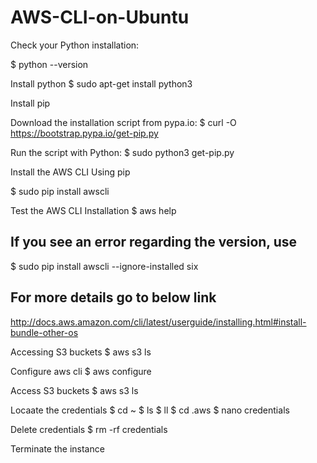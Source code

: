 # AWS-CLI-on-Ubuntu
Check your Python installation:

$ python --version

Install python
$ sudo apt-get install python3

Install pip

Download the installation script from pypa.io:
$ curl -O https://bootstrap.pypa.io/get-pip.py

Run the script with Python:
$ sudo python3 get-pip.py

Install the AWS CLI Using pip

$ sudo pip install awscli

Test the AWS CLI Installation
$ aws help


## If you see an error regarding the version, use
$ sudo pip install awscli --ignore-installed six

## For more details go to below link
http://docs.aws.amazon.com/cli/latest/userguide/installing.html#install-bundle-other-os


Accessing S3 buckets
$ aws s3 ls

Configure aws cli
$ aws configure

Access S3 buckets
$ aws s3 ls


Locaate the credentials 
$ cd ~
$ ls
$ ll
$ cd .aws
$ nano credentials
 
Delete credentials
$ rm -rf credentials

Terminate the instance
